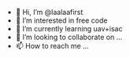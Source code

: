 - 👋 Hi, I’m @laalaafirst
- 👀 I’m interested in free code
- 🌱 I’m currently learning uav+isac
- 💞️ I’m looking to collaborate on ...
- 📫 How to reach me ...

<!---
laalaafirst/laalaafirst is a ✨ special ✨ repository because its `README.md` (this file) appears on your GitHub profile.
You can click the Preview link to take a look at your changes.
--->
